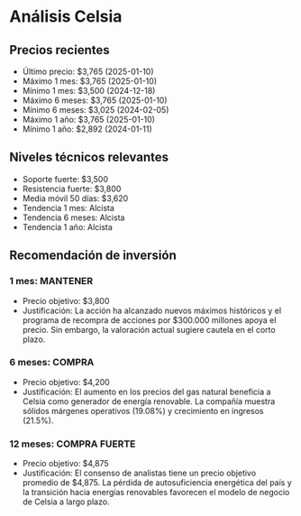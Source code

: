 # Análisis Celsia

## Precios recientes
- Último precio: $3,765 (2025-01-10)
- Máximo 1 mes: $3,765 (2025-01-10)
- Mínimo 1 mes: $3,500 (2024-12-18)
- Máximo 6 meses: $3,765 (2025-01-10)
- Mínimo 6 meses: $3,025 (2024-02-05)
- Máximo 1 año: $3,765 (2025-01-10)
- Mínimo 1 año: $2,892 (2024-01-11)

## Niveles técnicos relevantes
- Soporte fuerte: $3,500
- Resistencia fuerte: $3,800
- Media móvil 50 días: $3,620
- Tendencia 1 mes: Alcista
- Tendencia 6 meses: Alcista
- Tendencia 1 año: Alcista

## Recomendación de inversión

### 1 mes: MANTENER
- Precio objetivo: $3,800
- Justificación: La acción ha alcanzado nuevos máximos históricos y el programa de recompra de acciones por $300.000 millones apoya el precio. Sin embargo, la valoración actual sugiere cautela en el corto plazo.

### 6 meses: COMPRA
- Precio objetivo: $4,200
- Justificación: El aumento en los precios del gas natural beneficia a Celsia como generador de energía renovable. La compañía muestra sólidos márgenes operativos (19.08%) y crecimiento en ingresos (21.5%).

### 12 meses: COMPRA FUERTE
- Precio objetivo: $4,875
- Justificación: El consenso de analistas tiene un precio objetivo promedio de $4,875. La pérdida de autosuficiencia energética del país y la transición hacia energías renovables favorecen el modelo de negocio de Celsia a largo plazo.
